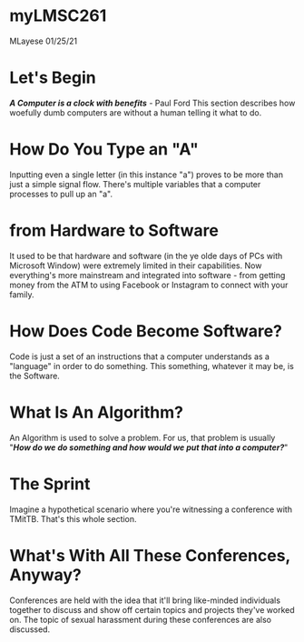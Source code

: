 # myLMSC261
 MLayese 01/25/21

# Let's Begin

***A Computer is a clock with benefits*** - Paul Ford
This section describes how woefully dumb computers are without a human telling it what to do.

# How Do You Type an "A"

Inputting even a single letter (in this instance "a") proves to be more than
just a simple signal flow. There's multiple variables that a computer processes
to  pull up an "a".

# from Hardware to Software

It used to be that hardware and software (in the ye olde days of PCs with
Microsoft Window) were extremely limited in their capabilities. Now everything's
more mainstream and integrated into software - from getting money from the ATM
to using Facebook or Instagram to connect with your family.

# How Does Code Become Software?

Code is just a set of an instructions that a computer understands as a
"language" in order to do something. This something, whatever it may be, is the
Software.

# What Is An Algorithm?

An Algorithm is used to solve a problem. For us, that problem is usually
"***How do we do something and how would we put that into a computer?***"

# The Sprint

Imagine a hypothetical scenario where you're witnessing a conference with
TMitTB. That's this whole section.

# What's With All These Conferences, Anyway?

Conferences are held with the idea that it'll bring like-minded individuals
together to discuss and show off certain topics and projects they've worked
on. The topic of sexual harassment during these conferences are also discussed.
